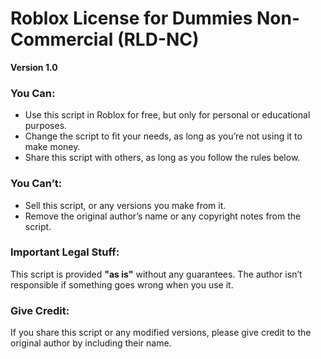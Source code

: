 # Roblox License for Dummies Non-Commercial (RLD-NC)

**Version 1.0**

### You Can:
- Use this script in Roblox for free, but only for personal or educational purposes.
- Change the script to fit your needs, as long as you’re not using it to make money.
- Share this script with others, as long as you follow the rules below.

### You Can’t:
- Sell this script, or any versions you make from it.
- Remove the original author’s name or any copyright notes from the script.

### Important Legal Stuff:
This script is provided **"as is"** without any guarantees. The author isn’t responsible if something goes wrong when you use it.

### Give Credit:
If you share this script or any modified versions, please give credit to the original author by including their name.
